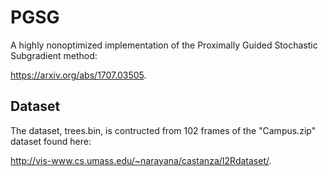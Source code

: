 # PGSG

A highly nonoptimized implementation of the Proximally Guided Stochastic Subgradient method: 

https://arxiv.org/abs/1707.03505.

## Dataset
The dataset, trees.bin, is contructed from 102 frames of the "Campus.zip" dataset found here: 

http://vis-www.cs.umass.edu/~narayana/castanza/I2Rdataset/.
